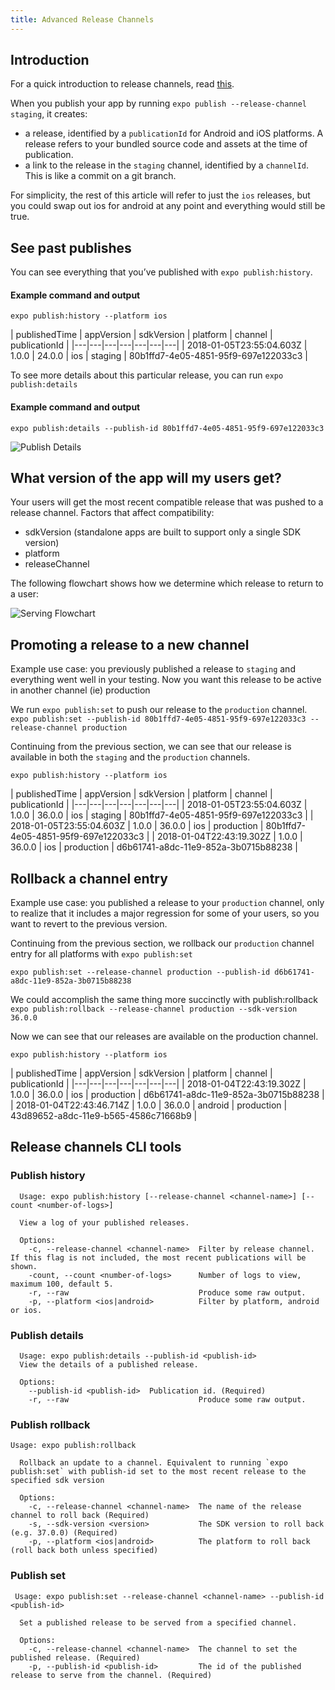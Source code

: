 ```yaml
---
title: Advanced Release Channels
---
```


## Introduction

For a quick introduction to release channels, read [this](../release-channels/).

When you publish your app by running `expo publish --release-channel staging`, it creates:

- a release, identified by a `publicationId` for Android and iOS platforms. A release refers to your bundled source code and assets at the time of publication.
- a link to the release in the `staging` channel, identified by a `channelId`. This is like a commit on a git branch.

For simplicity, the rest of this article will refer to just the `ios` releases, but you could swap out ios for android at any point and everything would still be true.

## See past publishes
You can see everything that you’ve published with `expo publish:history`.

#### Example command and output
`expo publish:history --platform ios`

| publishedTime  | appVersion  | sdkVersion  | platform  | channel  | publicationId  |
|---|---|---|---|---|---|---|
| 2018-01-05T23:55:04.603Z  |  1.0.0 | 24.0.0 |  ios | staging  | 80b1ffd7-4e05-4851-95f9-697e122033c3 |

To see more details about this particular release, you can run `expo publish:details`

#### Example command and output
`expo publish:details --publish-id 80b1ffd7-4e05-4851-95f9-697e122033c3  `

![Publish Details](/static/images/release-channels-pub-details-1.png)


## What version of the app will my users get?

Your users will get the most recent compatible release that was pushed to a release channel. Factors that affect compatibility:

- sdkVersion (standalone apps are built to support only a single SDK version)
- platform
- releaseChannel

The following flowchart shows how we determine which release to return to a user:

![Serving Flowchart](/static/images/release-channels-flowchart.png)

## Promoting a release to a new channel

Example use case: you previously published a release to `staging` and everything went well in your testing. Now you want this release to be active in another channel (ie) production

We run `expo publish:set` to push our release to the `production` channel.
`expo publish:set --publish-id 80b1ffd7-4e05-4851-95f9-697e122033c3 --release-channel production`

Continuing from the previous section, we can see that our release is available in both the `staging` and the `production` channels.

`expo publish:history --platform ios`

| publishedTime  | appVersion  | sdkVersion  | platform  | channel  | publicationId  |
|---|---|---|---|---|---|---|
| 2018-01-05T23:55:04.603Z  |  1.0.0 | 36.0.0 |  ios | staging | 80b1ffd7-4e05-4851-95f9-697e122033c3  |
| 2018-01-05T23:55:04.603Z  |  1.0.0 | 36.0.0 |  ios | production | 80b1ffd7-4e05-4851-95f9-697e122033c3  |
| 2018-01-04T22:43:19.302Z  |  1.0.0 | 36.0.0 |  ios | production | d6b61741-a8dc-11e9-852a-3b0715b88238 |


## Rollback a channel entry

Example use case: you published a release to your `production` channel, only to realize that it includes a major regression for some of your users, so you want to revert to the previous version.

Continuing from the previous section, we rollback our `production` channel entry for all platforms with `expo publish:set`

`expo publish:set --release-channel production --publish-id d6b61741-a8dc-11e9-852a-3b0715b88238`

We could accomplish the same thing more succinctly with publish:rollback
`expo publish:rollback --release-channel production --sdk-version 36.0.0`

Now we can see that our releases are available on the production channel.

`expo publish:history --platform ios`

| publishedTime  | appVersion  | sdkVersion  | platform  | channel  | publicationId  |
|---|---|---|---|---|---|---|
| 2018-01-04T22:43:19.302Z  |  1.0.0 | 36.0.0 |  ios | production | d6b61741-a8dc-11e9-852a-3b0715b88238 |
| 2018-01-04T22:43:46.714Z  |  1.0.0 | 36.0.0 |  android | production | 43d89652-a8dc-11e9-b565-4586c71668b9 |

## Release channels CLI tools
### Publish history

```
  Usage: expo publish:history [--release-channel <channel-name>] [--count <number-of-logs>]

  View a log of your published releases.

  Options:
    -c, --release-channel <channel-name>  Filter by release channel. If this flag is not included, the most recent publications will be shown.
    -count, --count <number-of-logs>      Number of logs to view, maximum 100, default 5.
    -r, --raw                             Produce some raw output.
    -p, --platform <ios|android>          Filter by platform, android or ios.
```

### Publish details
```
  Usage: expo publish:details --publish-id <publish-id>
  View the details of a published release.

  Options:
    --publish-id <publish-id>  Publication id. (Required)
    -r, --raw                             Produce some raw output.
```

### Publish rollback
```
Usage: expo publish:rollback

  Rollback an update to a channel. Equivalent to running `expo publish:set` with publish-id set to the most recent release to the specified sdk version

  Options:
    -c, --release-channel <channel-name>  The name of the release channel to roll back (Required)
    -s, --sdk-version <version>           The SDK version to roll back (e.g. 37.0.0) (Required)
    -p, --platform <ios|android>          The platform to roll back (roll back both unless specified)
```

### Publish set
```
 Usage: expo publish:set --release-channel <channel-name> --publish-id <publish-id>

  Set a published release to be served from a specified channel.

  Options:
    -c, --release-channel <channel-name>  The channel to set the published release. (Required)
    -p, --publish-id <publish-id>         The id of the published release to serve from the channel. (Required)
```
